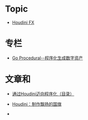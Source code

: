 # Topic
* [Houdini FX](https://www.zhihu.com/topic/20709732/hot)

# 专栏

* [Go Procedural--程序化生成数字资产](https://zhuanlan.zhihu.com/goprocedural)

# 文章和

* [通过Houdini迈向程序化（目录）](https://zhuanlan.zhihu.com/p/78841856)

* [Houdini：制作飘扬的国旗](https://zhuanlan.zhihu.com/p/85227078)

* []()




